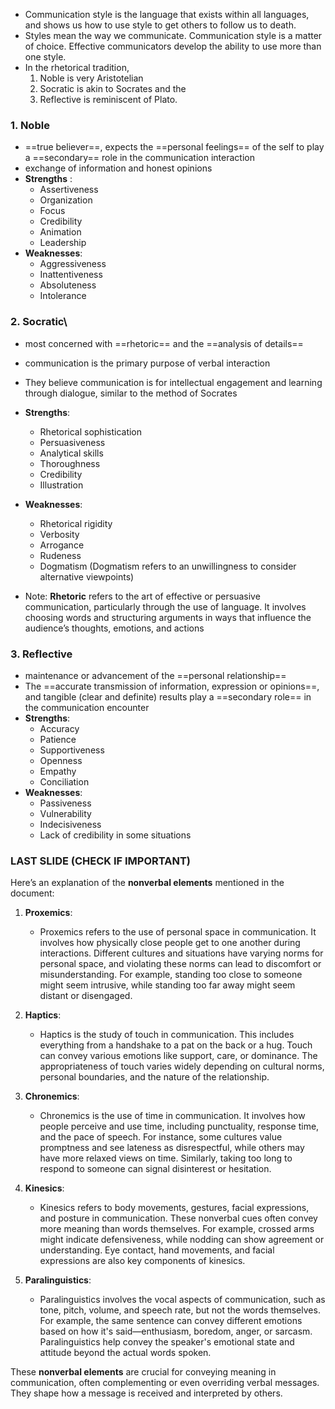 -  Communication style is the language that exists within all languages, and shows us how to use style to get others to follow us to death.
- Styles mean the way we communicate. Communication style is a matter of choice. Effective communicators develop the ability to use more than one style. 
- In the rhetorical tradition, 
	1. Noble is very Aristotelian
	2. Socratic is akin to Socrates and the
	3. Reflective is reminiscent of Plato.

### 1. Noble
- ==true believer==, expects the ==personal feelings== of the self to play a ==secondary== role in the communication interaction
- exchange of information and honest opinions
- **Strengths** : 
	- Assertiveness
	- Organization
	- Focus
	- Credibility 
	- Animation
	- Leadership
- **Weaknesses**: 
	- Aggressiveness
	- Inattentiveness  
	- Absoluteness 
	- Intolerance

### 2. Socratic\
- most concerned with ==rhetoric== and the ==analysis of details==
- communication is the primary purpose of verbal interaction
- They believe communication is for intellectual engagement and learning through dialogue, similar to the method of Socrates
- **Strengths**:
    - Rhetorical sophistication
    - Persuasiveness
    - Analytical skills
    - Thoroughness
    - Credibility
    - Illustration
- **Weaknesses**:
    - Rhetorical rigidity
    - Verbosity
    - Arrogance
    - Rudeness
    - Dogmatism (Dogmatism refers to an unwillingness to consider alternative viewpoints)

- Note: **Rhetoric** refers to the art of effective or persuasive communication, particularly through the use of language. It involves choosing words and structuring arguments in ways that influence the audience’s thoughts, emotions, and actions

### 3. Reflective
- maintenance or advancement of the ==personal relationship==
- The ==accurate transmission of information, expression or opinions==, and tangible (clear and definite) results play a ==secondary role== in the communication encounter
- **Strengths**:
    - Accuracy
    - Patience
    - Supportiveness
    - Openness
    - Empathy
    - Conciliation
- **Weaknesses**:
    - Passiveness
    - Vulnerability
    - Indecisiveness
    - Lack of credibility in some situations


### LAST SLIDE (CHECK IF IMPORTANT)
Here’s an explanation of the **nonverbal elements** mentioned in the document:

1. **Proxemics**:
   - Proxemics refers to the use of personal space in communication. It involves how physically close people get to one another during interactions. Different cultures and situations have varying norms for personal space, and violating these norms can lead to discomfort or misunderstanding. For example, standing too close to someone might seem intrusive, while standing too far away might seem distant or disengaged.

2. **Haptics**:
   - Haptics is the study of touch in communication. This includes everything from a handshake to a pat on the back or a hug. Touch can convey various emotions like support, care, or dominance. The appropriateness of touch varies widely depending on cultural norms, personal boundaries, and the nature of the relationship.

3. **Chronemics**:
   - Chronemics is the use of time in communication. It involves how people perceive and use time, including punctuality, response time, and the pace of speech. For instance, some cultures value promptness and see lateness as disrespectful, while others may have more relaxed views on time. Similarly, taking too long to respond to someone can signal disinterest or hesitation.

4. **Kinesics**:
   - Kinesics refers to body movements, gestures, facial expressions, and posture in communication. These nonverbal cues often convey more meaning than words themselves. For example, crossed arms might indicate defensiveness, while nodding can show agreement or understanding. Eye contact, hand movements, and facial expressions are also key components of kinesics.

5. **Paralinguistics**:
   - Paralinguistics involves the vocal aspects of communication, such as tone, pitch, volume, and speech rate, but not the words themselves. For example, the same sentence can convey different emotions based on how it's said—enthusiasm, boredom, anger, or sarcasm. Paralinguistics help convey the speaker's emotional state and attitude beyond the actual words spoken.

These **nonverbal elements** are crucial for conveying meaning in communication, often complementing or even overriding verbal messages. They shape how a message is received and interpreted by others.
